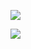 ![](https://github-readme-stats.vercel.app/api/top-langs?username=moriT958&show_icons=true&locale=en&layout=compact)

![](https://skillicons.dev/icons?i=js,react,tailwind,python,flask,fastapi)
